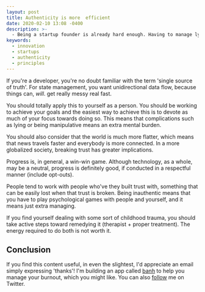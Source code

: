 ```yaml
---
layout: post
title: Authenticity is more  efficient
date: 2020-02-10 13:08 -0400
description: >-
  - Being a startup founder is already hard enough. Having to manage lying, faking, and trauma distracts you from your goals.
keywords:
  - innovation
  - startups
  - authenticity
  - principles
---
```


If you're a developer, you're no doubt familiar with the term 'single source of truth'. For state management, you want unidirectional data flow, because things can, _will_. get really messy real fast.

You should totally apply this to yourself as a person. You should be working to achieve your goals and the easiest way to achieve this is to devote as much of your focus towards doing so. This means that complications such as lying or being manipulative means an extra mental burden.

You should also consider that the world is much more flatter, which means that news travels faster and everybody is more connected. In a more globalized society, breaking trust has greater implications.

Progress is, in general, a win-win game. Although technology, as a whole, may be a neutral, progress is definitely good, if conducted in a respectful manner (include opt-outs).

People tend to work with people who've they built trust with, something that can be easily lost when that trust is broken. Being inauthentic means that you have to play psychological games with people and yourself, and it means just extra managing.

If you find yourself dealing with some sort of childhood trauma, you should take active steps toward remedying it (therapist + proper treatment). The energy required to do both is not worth it.

## Conclusion

If you find this content useful, in even the slightest, I'd appreciate an email simply expressing 'thanks'! I'm building an app called [banh](https://banh.app) to help you manage your burnout, which you might like. You can also [follow](https://twitter.com/suchcaptcha) me on Twitter.
